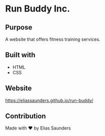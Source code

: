 # Run Buddy Inc.

## Purpose 
A website that offers fitness training services.

## Built with
* HTML
* CSS

## Website
https://eliassaunders.github.io/run-buddy/

## Contribution
Made with ❤️ by Elias Saunders
